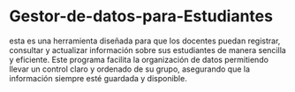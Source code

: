 # Gestor-de-datos-para-Estudiantes
esta es una herramienta diseñada para que los docentes puedan registrar, consultar y actualizar información sobre sus estudiantes de manera sencilla y eficiente. Este programa facilita la organización de datos permitiendo llevar un control claro y ordenado de su grupo, asegurando que la información siempre esté guardada y disponible.
